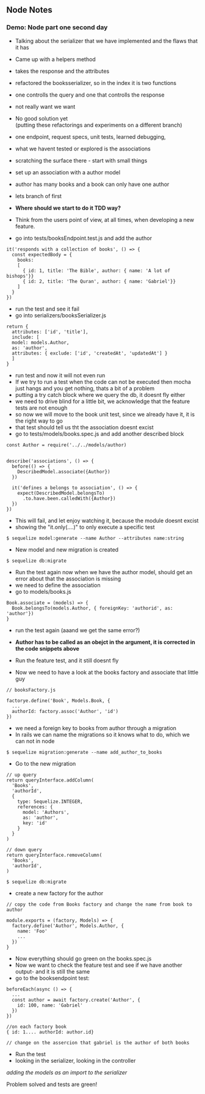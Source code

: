 ## Node Notes
### Demo: Node part one second day

- Talking about the serializer that we have implemented and the flaws that it has
- Came up with a helpers method 
- takes the response and the attributes
- refactored the booksserializer, so in the index it is two functions
- one controlls the query and one that controlls the response
- not really want we want
- No good solution yet  
(putting these refactorings and experiments on a different branch)

- one endpoint, request specs, unit tests, learned debugging, 
- what we havent tested or explored is the associations
- scratching the surface there - start with small things
- set up an association with a author model
- author has many books and a book can only have one author

- lets branch of first 
- **Where should we start to do it TDD way?**

- Think from the users point of view, at all times, when developing a new feature. 

- go into tests/booksEndpoint.test.js and add the author

```
it('responds with a collection of books', () => {
  const expectedBody = {
    books:
    [
      { id: 1, title: 'The Bible', author: { name: 'A lot of bishops'}}
      { id: 2, title: 'The Quran', author: { name: 'Gabriel'}}
    ]
  }
})
```
- run the test and see it fail
- go into serializers/booksSerializer.js
```
return {
  attributes: ['id', 'title'],
  include: [
  model: models.Author,
  as: 'author',
  attributes: { exclude: ['id', 'createdAt', 'updatedAt'] }
  ]
}

```
- run test and now it will not even run
- If we try to run a test when the code can not be executed then mocha just hangs and you get nothing, thats a bit of a problem
- putting a try catch block where we query the db, it doesnt fly either
- we need to drive blind for a little bit, we acknowledge that the feature tests are not enough
- so now we will move to the book unit test, since we already have it, it is the right way to go
- that test should tell us tht the association doesnt excist 
- go to tests/models/books.spec.js and add another described block
```
const Author = require('../../models/author)


describe('associations', () => {
  before(() => {
    DescribedModel.associate({Author})
  })

  it('defines a belongs to association', () => {
    expect(DescribedModel.belongsTo)
      .to.have.been.calledWith({Author})
  })
})
```
- This will fail, and let enjoy watching it, because the module doesnt excist 
- showing the "it.only(....)" to only execute a specific test

```
$ sequelize model:generate --name Author --attributes name:string
```
- New model and new migration is created

```
$ sequelize db:migrate
```
- Run the test again now when we have the author model, should get an error about that the association is missing
- we need to define the association
- go to models/books.js

```
Book.associate = (models) => {
  Book.belongsTo(models.Author, { foreignKey: 'authorid', as: 'author'})
}
```
- run the test again (aaand we get the same error?)
- **Author has to be called as an obejct in the argument, it is corrected in the code snippets above**

- Run the feature test, and it still doesnt fly
- Now we need to have a look at the books factory and associate that little guy
```
// booksFactory.js 

factorye.define('Book', Models.Book, {
  ...
  authorId: factory.assoc('Author', 'id')
})
```
- we need a foreign key to books from author through a migration
- In rails we can name the migrations so it knows what to do, which we can not in node
```
$ sequelize migration:generate --name add_author_to_books
```
- Go to the new migration
```
// up query
return queryInterface.addColumn(
  'Books',
  'authorId',
  { 
    type: Sequelize.INTEGER,
    references: {
      model: 'Authors',
      as: 'author',
      key: 'id'
    }
  }
)

// down query
return queryInterface.removeColumn(
  'Books',
  'authorId',
)
```
```
$ sequelize db:migrate
```
 
- create a new factory for the author
```
// copy the code from Books factory and change the name from book to author

module.exports = (factory, Models) => {
  factory.define('Author', Models.Author, {
    name: 'Foo'
    ...
  })
}
```
- Now everything should go green on the books.spec.js
- Now we want to check the feature test and see if we have another output- and it is still the same
- go to the booksendpoint test: 
```
beforeEach(async () => {
  ... 
  const author = await factory.create('Author', {
    id: 100, name: 'Gabriel'
  })
})

//on each factory book
{ id: 1.... authorId: author.id}

// change on the assercion that gabriel is the author of both books
```
- Run the test
- looking in the serializer, looking in the controller

*adding the models as an import to the serializer*

Problem solved and tests are green!